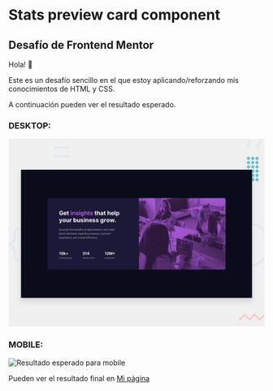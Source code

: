 # Stats preview card component

## Desafío de Frontend Mentor

Hola! 👋 

Este es un desafío sencillo en el que estoy aplicando/reforzando mis conocimientos de HTML y CSS.

A continuación pueden ver el resultado esperado.

### DESKTOP:
![Resultado esperado para desktop](./design/desktop-preview.jpg)

### MOBILE:
![Resultado esperado para mobile](./design/desktop-mobile.jpg)


Pueden ver el resultado final en [Mi página](https://polecoder.github.io/stats-preview-card-component/)